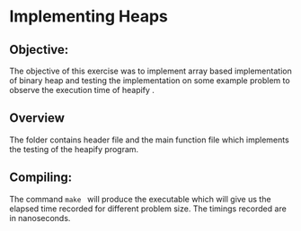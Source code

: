# Implementing Heaps

## Objective:
The objective of this exercise was to implement array based implementation of  binary heap and testing the implementation on some example problem to observe the execution time of heapify .

## Overview

The folder contains header file and the main function file which implements the testing of the heapify program.

## Compiling:
The command `make ` will produce the executable which will give us the elapsed time recorded for different problem size. The timings recorded are in nanoseconds.
